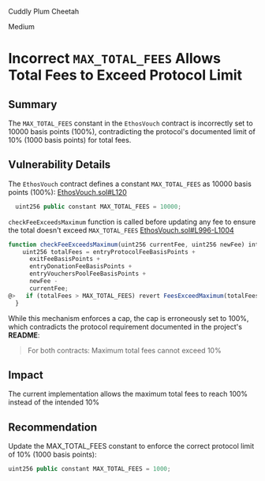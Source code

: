 Cuddly Plum Cheetah

Medium

# Incorrect `MAX_TOTAL_FEES` Allows Total Fees to Exceed Protocol Limit

## Summary

The `MAX_TOTAL_FEES` constant in the `EthosVouch` contract is incorrectly set to 10000 basis points (100%), contradicting the protocol's documented limit of 10% (1000 basis points) for total fees. 

## Vulnerability Details

The `EthosVouch` contract defines a constant `MAX_TOTAL_FEES` as 10000 basis points (100%):
[EthosVouch.sol#L120](https://github.com/sherlock-audit/2024-11-ethos-network-ii/blob/57c02df7c56f0b18c681a89ebccc28c86c72d8d8/ethos/packages/contracts/contracts/EthosVouch.sol#L120)
```js
  uint256 public constant MAX_TOTAL_FEES = 10000; 
```
`checkFeeExceedsMaximum` function is called before updating any fee to ensure the total doesn't exceed `MAX_TOTAL_FEES`
[EthosVouch.sol#L996-L1004](https://github.com/sherlock-audit/2024-11-ethos-network-ii/blob/57c02df7c56f0b18c681a89ebccc28c86c72d8d8/ethos/packages/contracts/contracts/EthosVouch.sol#L996-L1004)
```js
function checkFeeExceedsMaximum(uint256 currentFee, uint256 newFee) internal view { 
    uint256 totalFees = entryProtocolFeeBasisPoints +
      exitFeeBasisPoints +
      entryDonationFeeBasisPoints +
      entryVouchersPoolFeeBasisPoints +
      newFee -
      currentFee;
@>   if (totalFees > MAX_TOTAL_FEES) revert FeesExceedMaximum(totalFees, MAX_TOTAL_FEES);
  }
```
While this mechanism enforces a cap, the cap is erroneously set to 100%, which contradicts the protocol requirement documented in the project's __README__:
  
> For both contracts:
  Maximum total fees cannot exceed 10%

## Impact
The current implementation allows the maximum total fees to reach 100% instead of the intended 10%

## Recommendation
Update the MAX_TOTAL_FEES constant to enforce the correct protocol limit of 10% (1000 basis points):
```js
uint256 public constant MAX_TOTAL_FEES = 1000; 
```
